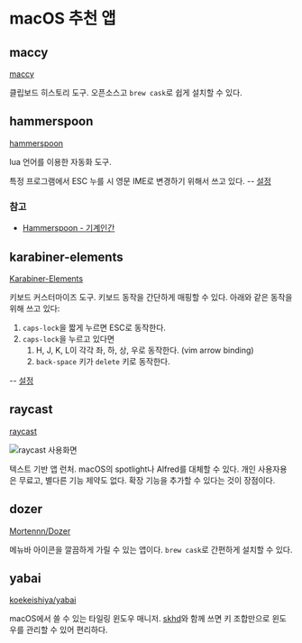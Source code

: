 # macOS 추천 앱

## maccy

[maccy](https://maccy.app/)

클립보드 히스토리 도구. 오픈소스고 `brew cask`로 쉽게 설치할 수 있다.

## hammerspoon

[hammerspoon](https://www.hammerspoon.org/)

lua 언어를 이용한 자동화 도구.

특정 프로그램에서 ESC 누를 시 영문 IME로 변경하기 위해서 쓰고 있다.
-- [설정](https://github.com/nyeong/.dotfiles/tree/master/hammerspoon)

### 참고

- [Hammerspoon - 기계인간](https://johngrib.github.io/wiki/hammerspoon/)

## karabiner-elements

[Karabiner-Elements](https://karabiner-elements.pqrs.org/)

키보드 커스터마이즈 도구. 키보드 동작을 간단하게 매핑할 수 있다.
아래와 같은 동작을 위해 쓰고 있다:

1. `caps-lock`을 짧게 누르면 ESC로 동작한다.
2. `caps-lock`을 누르고 있다면
   1. H, J, K, L이 각각 좌, 하, 상, 우로 동작한다. (vim arrow binding)
   2. `back-space` 키가 `delete` 키로 동작한다.

-- [설정](https://github.com/nyeong/.dotfiles/blob/master/karabiner/assets/complex_modifications/nyeong.json)

## raycast

[raycast](https://www.raycast.com/)

![raycast 사용화면](raycast.png)

텍스트 기반 앱 런처. macOS의 spotlight나 Alfred를 대체할 수 있다.
개인 사용자용은 무료고, 별다른 기능 제약도 없다.
확장 기능을 추가할 수 있다는 것이 장점이다.

## dozer

[Mortennn/Dozer](https://github.com/Mortennn/Dozer)

메뉴바 아이콘을 깔끔하게 가릴 수 있는 앱이다.
`brew cask`로 간편하게 설치할 수 있다.

## yabai

[koekeishiya/yabai](https://github.com/koekeishiya/yabai)

macOS에서 쓸 수 있는 타일링 윈도우 매니저. [skhd]와 함께 쓰면 키 조합만으로
윈도우를 관리할 수 있어 편리하다.

[skhd]: https://github.com/koekeishiya/skhd